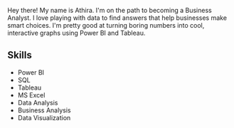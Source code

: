 Hey there! My name is Athira. I'm on the path to becoming a Business Analyst. I love playing with data to find answers that help businesses make smart choices. I'm pretty good at turning boring numbers into cool, interactive graphs using Power BI and Tableau.

## Skills
- Power BI
- SQL
- Tableau
- MS Excel
- Data Analysis
- Business Analysis
- Data Visualization
  



<!---
Athira-AM/Athira-AM is a ✨ special ✨ repository because its `README.md` (this file) appears on your GitHub profile.
You can click the Preview link to take a look at your changes.
--->
